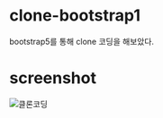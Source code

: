# clone-bootstrap1
bootstrap5를 통해 clone 코딩을 해보았다.
# screenshot
![클론코딩](https://github.com/jonghwa-hong/clone-bootstrap1/blob/main/img/bootstrap-clone1.png)
